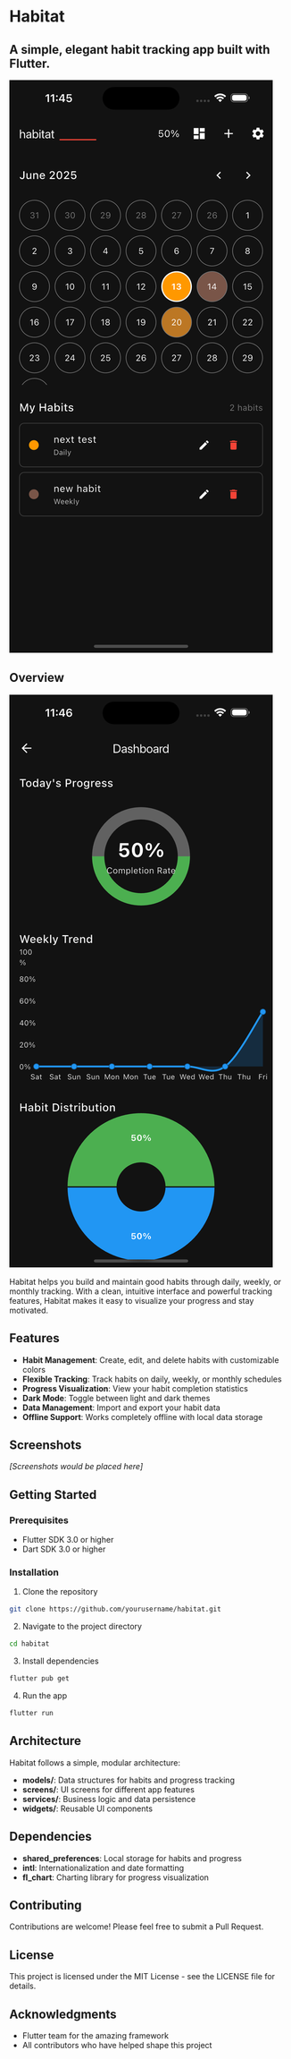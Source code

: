 # Habitat

A simple, elegant habit tracking app built with Flutter.
---

![src1](/readme_resources/src1.png)



## Overview

![src2](/readme_resources/src2.png)

Habitat helps you build and maintain good habits through daily, weekly, or monthly tracking. With a clean, intuitive interface and powerful tracking features, Habitat makes it easy to visualize your progress and stay motivated.

## Features

- **Habit Management**: Create, edit, and delete habits with customizable colors
- **Flexible Tracking**: Track habits on daily, weekly, or monthly schedules
- **Progress Visualization**: View your habit completion statistics
- **Dark Mode**: Toggle between light and dark themes
- **Data Management**: Import and export your habit data
- **Offline Support**: Works completely offline with local data storage

## Screenshots

*[Screenshots would be placed here]*

## Getting Started

### Prerequisites

- Flutter SDK 3.0 or higher
- Dart SDK 3.0 or higher

### Installation

1. Clone the repository
```bash
git clone https://github.com/yourusername/habitat.git
```

2. Navigate to the project directory
```bash
cd habitat
```

3. Install dependencies
```bash
flutter pub get
```

4. Run the app
```bash
flutter run
```

## Architecture

Habitat follows a simple, modular architecture:

- **models/**: Data structures for habits and progress tracking
- **screens/**: UI screens for different app features
- **services/**: Business logic and data persistence
- **widgets/**: Reusable UI components

## Dependencies

- **shared_preferences**: Local storage for habits and progress
- **intl**: Internationalization and date formatting
- **fl_chart**: Charting library for progress visualization

## Contributing

Contributions are welcome! Please feel free to submit a Pull Request.

## License

This project is licensed under the MIT License - see the LICENSE file for details.

## Acknowledgments

- Flutter team for the amazing framework
- All contributors who have helped shape this project
